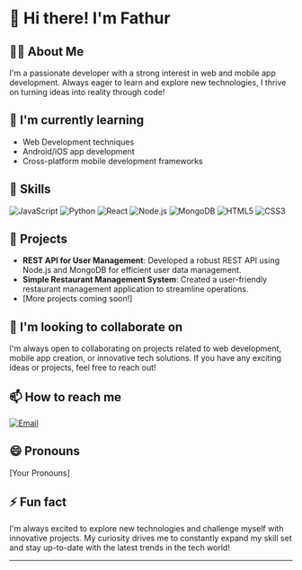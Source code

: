 # 👋 Hi there! I'm Fathur

## 👨‍💻 About Me
I'm a passionate developer with a strong interest in web and mobile app development. Always eager to learn and explore new technologies, I thrive on turning ideas into reality through code!

## 🌱 I'm currently learning
- Web Development techniques
- Android/iOS app development
- Cross-platform mobile development frameworks

## 💼 Skills
![JavaScript](https://img.shields.io/badge/-JavaScript-F7DF1E?style=flat-square&logo=javascript&logoColor=black)
![Python](https://img.shields.io/badge/-Python-3776AB?style=flat-square&logo=Python&logoColor=white)
![React](https://img.shields.io/badge/-React-61DAFB?style=flat-square&logo=react&logoColor=black)
![Node.js](https://img.shields.io/badge/-Node.js-339933?style=flat-square&logo=node.js&logoColor=white)
![MongoDB](https://img.shields.io/badge/-MongoDB-47A248?style=flat-square&logo=mongodb&logoColor=white)
![HTML5](https://img.shields.io/badge/-HTML5-E34F26?style=flat-square&logo=html5&logoColor=white)
![CSS3](https://img.shields.io/badge/-CSS3-1572B6?style=flat-square&logo=css3&logoColor=white)


## 🚀 Projects
- **REST API for User Management**: Developed a robust REST API using Node.js and MongoDB for efficient user data management.
- **Simple Restaurant Management System**: Created a user-friendly restaurant management application to streamline operations.
- [More projects coming soon!]

## 💞️ I'm looking to collaborate on
I'm always open to collaborating on projects related to web development, mobile app creation, or innovative tech solutions. If you have any exciting ideas or projects, feel free to reach out!

## 📫 How to reach me
[![Email](https://img.shields.io/badge/-Email-D14836?style=flat-square&logo=Gmail&logoColor=white)](mailto:kopisusu8ip@gmail.com)

## 😄 Pronouns
[Your Pronouns]

## ⚡ Fun fact
I'm always excited to explore new technologies and challenge myself with innovative projects. My curiosity drives me to constantly expand my skill set and stay up-to-date with the latest trends in the tech world!

---


<!-- 
This README is a ✨ special ✨ repository because it appears on my GitHub profile.
Feel free to customize it to showcase your unique personality and skills!
-->
